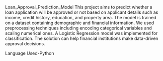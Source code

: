 Loan_Approval_Prediction_Model
This project aims to predict whether a loan application will be approved or not based on applicant details such as income, credit history, education, and property area. The model is trained on a dataset containing demographic and financial information. We used preprocessing techniques including encoding categorical variables and scaling numerical ones. A Logistic Regression model  was implemented for classification. The solution can help financial institutions make data-driven approval decisions.

Language Used-Python
